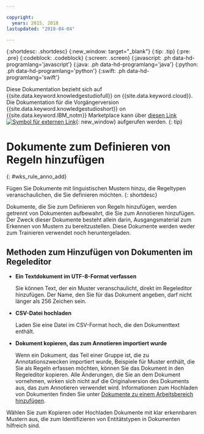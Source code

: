 ```yaml
---

copyright:
  years: 2015, 2018
lastupdated: "2018-04-04"

---
```


{:shortdesc: .shortdesc}
{:new_window: target="_blank"}
{:tip: .tip}
{:pre: .pre}
{:codeblock: .codeblock}
{:screen: .screen}
{:javascript: .ph data-hd-programlang='javascript'}
{:java: .ph data-hd-programlang='java'}
{:python: .ph data-hd-programlang='python'}
{:swift: .ph data-hd-programlang='swift'}

Diese Dokumentation bezieht sich auf {{site.data.keyword.knowledgestudiofull}} on {{site.data.keyword.cloud}}. Die Dokumentation für die Vorgängerversion {{site.data.keyword.knowledgestudioshort}} on {{site.data.keyword.IBM_notm}} Marketplace kann über [diesen Link ![Symbol für externen Link](../../icons/launch-glyph.svg "Symbol für externen Link")](https://{DomainName}/docs/services/knowledge-studio/rule-annotator-add-doc.html){: new_window} aufgerufen werden.
{: tip}

# Dokumente zum Definieren von Regeln hinzufügen
{: #wks_rule_anno_add}

Fügen Sie Dokumente mit linguistischen Mustern hinzu, die Regeltypen veranschaulichen, die Sie definieren möchten.
{: shortdesc}

Dokumente, die Sie zum Definieren von Regeln hinzufügen, werden getrennt von Dokumenten aufbewahrt, die Sie zum Annotieren hinzufügen. Der Zweck dieser Dokumente besteht allein darin, Ausgangsmaterial zum Erkennen von Mustern zu bereitzustellen. Diese Dokumente werden weder zum Trainieren verwendet noch heruntergeladen.

## Methoden zum Hinzufügen von Dokumenten im Regeleditor

- **Ein Textdokument im UTF-8-Format verfassen**

    Sie können Text, der ein Muster veranschaulicht, direkt im Regeleditor hinzufügen. Der Name, den Sie für das Dokument angeben, darf nicht länger als 256 Zeichen sein.

- **CSV-Datei hochladen**

    Laden Sie eine Datei im CSV-Format hoch, die den Dokumenttext enthält.

- **Dokument kopieren, das zum Annotieren importiert wurde**

    Wenn ein Dokument, das Teil einer Gruppe ist, die zu Annotationszwecken importiert wurde, Beispiele für Muster enthält, die Sie als Regeln erfassen möchten, können Sie das Dokument in den Regeleditor kopieren. Alle Änderungen, die Sie an dem Dokument vornehmen, wirken sich nicht auf die Originalversion des Dokuments aus, das zum Annotieren verwendet wird. Informationen zum Hochladen von Dokumenten finden Sie unter [Dokumente zu einem Arbeitsbereich hinzufügen](/docs/services/watson-knowledge-studio/documents-for-annotation.html#wks_projadd).

Wählen Sie zum Kopieren oder Hochladen Dokumente mit klar erkennbaren Mustern aus, die zum Identifizieren von Entitätstypen in Dokumenten hilfreich sind.
